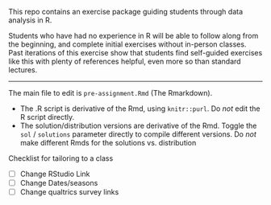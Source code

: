 
This repo contains an exercise package guiding students through data analysis in R.

Students who have had no experience in R will be able to follow along from the beginning, and complete initial exercises without in-person classes.  Past iterations of this exercise show that students find self-guided exercises like this with plenty of references helpful, even more so than standard lectures.

-----

The main file to edit is `pre-assignment.Rmd` (The Rmarkdown).

- The .R script is derivative of the Rmd, using `knitr::purl`. Do _not_ edit the R script directly.
- The solution/distribution versions are derivative of the Rmd. Toggle the `sol` / `solutions` parameter directly to compile different versions. Do _not_ make different Rmds for the solutions vs. distribution


Checklist for tailoring to a class

- [ ] Change RStudio Link
- [ ] Change Dates/seasons
- [ ] Change qualtrics survey links
